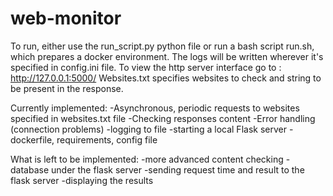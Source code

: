 # web-monitor
To run, either use the run_script.py python file or run a bash script run.sh, which prepares a docker environment.
The logs will be written wherever it's specified in config.ini file.
To view the http server interface go to : http://127.0.0.1:5000/
Websites.txt specifies websites to check and string to be present in the response.

Currently implemented:
-Asynchronous, periodic requests to websites specified in websites.txt file
-Checking responses content
-Error handling (connection problems)
-logging to file
-starting a local Flask server
-dockerfile, requirements, config file

What is left to be implemented:
-more advanced content checking
-database under the flask server
-sending request time and result to the flask server
-displaying the results